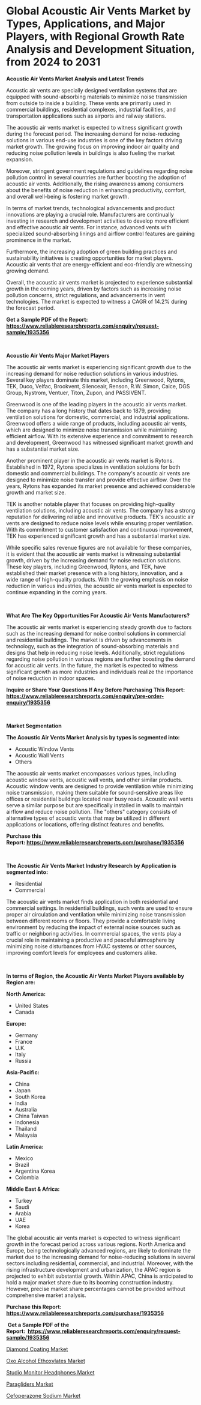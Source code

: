 <p><h1>Global Acoustic Air Vents Market by Types, Applications, and Major Players, with Regional Growth Rate Analysis and Development Situation, from 2024 to 2031</h1></p><p><strong>Acoustic Air Vents Market Analysis and Latest Trends</strong></p>
<p><p>Acoustic air vents are specially designed ventilation systems that are equipped with sound-absorbing materials to minimize noise transmission from outside to inside a building. These vents are primarily used in commercial buildings, residential complexes, industrial facilities, and transportation applications such as airports and railway stations.</p><p>The acoustic air vents market is expected to witness significant growth during the forecast period. The increasing demand for noise-reducing solutions in various end-use industries is one of the key factors driving market growth. The growing focus on improving indoor air quality and reducing noise pollution levels in buildings is also fueling the market expansion.</p><p>Moreover, stringent government regulations and guidelines regarding noise pollution control in several countries are further boosting the adoption of acoustic air vents. Additionally, the rising awareness among consumers about the benefits of noise reduction in enhancing productivity, comfort, and overall well-being is fostering market growth.</p><p>In terms of market trends, technological advancements and product innovations are playing a crucial role. Manufacturers are continually investing in research and development activities to develop more efficient and effective acoustic air vents. For instance, advanced vents with specialized sound-absorbing linings and airflow control features are gaining prominence in the market.</p><p>Furthermore, the increasing adoption of green building practices and sustainability initiatives is creating opportunities for market players. Acoustic air vents that are energy-efficient and eco-friendly are witnessing growing demand.</p><p>Overall, the acoustic air vents market is projected to experience substantial growth in the coming years, driven by factors such as increasing noise pollution concerns, strict regulations, and advancements in vent technologies. The market is expected to witness a CAGR of 14.2% during the forecast period.</p></p>
<p><strong>Get a Sample PDF of the Report:&nbsp; <a href="https://www.reliableresearchreports.com/enquiry/request-sample/1935356">https://www.reliableresearchreports.com/enquiry/request-sample/1935356</a></strong></p>
<p>&nbsp;</p>
<p><strong>Acoustic Air Vents Major Market Players</strong></p>
<p><p>The acoustic air vents market is experiencing significant growth due to the increasing demand for noise reduction solutions in various industries. Several key players dominate this market, including Greenwood, Rytons, TEK, Duco, Velfac, Brookvent, Silenceair, Renson, R.W. Simon, Caice, DGS Group, Nystrom, Ventuer, Titon, Zupon, and PASSIVENT.</p><p>Greenwood is one of the leading players in the acoustic air vents market. The company has a long history that dates back to 1879, providing ventilation solutions for domestic, commercial, and industrial applications. Greenwood offers a wide range of products, including acoustic air vents, which are designed to minimize noise transmission while maintaining efficient airflow. With its extensive experience and commitment to research and development, Greenwood has witnessed significant market growth and has a substantial market size.</p><p>Another prominent player in the acoustic air vents market is Rytons. Established in 1972, Rytons specializes in ventilation solutions for both domestic and commercial buildings. The company's acoustic air vents are designed to minimize noise transfer and provide effective airflow. Over the years, Rytons has expanded its market presence and achieved considerable growth and market size.</p><p>TEK is another notable player that focuses on providing high-quality ventilation solutions, including acoustic air vents. The company has a strong reputation for delivering reliable and innovative products. TEK's acoustic air vents are designed to reduce noise levels while ensuring proper ventilation. With its commitment to customer satisfaction and continuous improvement, TEK has experienced significant growth and has a substantial market size.</p><p>While specific sales revenue figures are not available for these companies, it is evident that the acoustic air vents market is witnessing substantial growth, driven by the increasing demand for noise reduction solutions. These key players, including Greenwood, Rytons, and TEK, have established their market presence with a long history, innovation, and a wide range of high-quality products. With the growing emphasis on noise reduction in various industries, the acoustic air vents market is expected to continue expanding in the coming years.</p></p>
<p>&nbsp;</p>
<p><strong>What Are The Key Opportunities For Acoustic Air Vents Manufacturers?</strong></p>
<p><p>The acoustic air vents market is experiencing steady growth due to factors such as the increasing demand for noise control solutions in commercial and residential buildings. The market is driven by advancements in technology, such as the integration of sound-absorbing materials and designs that help in reducing noise levels. Additionally, strict regulations regarding noise pollution in various regions are further boosting the demand for acoustic air vents. In the future, the market is expected to witness significant growth as more industries and individuals realize the importance of noise reduction in indoor spaces.</p></p>
<p><strong>Inquire or Share Your Questions If Any Before Purchasing This Report: <a href="https://www.reliableresearchreports.com/enquiry/pre-order-enquiry/1935356">https://www.reliableresearchreports.com/enquiry/pre-order-enquiry/1935356</a></strong></p>
<p>&nbsp;</p>
<p><strong>Market Segmentation</strong></p>
<p><strong>The Acoustic Air Vents Market Analysis by types is segmented into:</strong></p>
<p><ul><li>Acoustic Window Vents</li><li>Acoustic Wall Vents</li><li>Others</li></ul></p>
<p><p>The acoustic air vents market encompasses various types, including acoustic window vents, acoustic wall vents, and other similar products. Acoustic window vents are designed to provide ventilation while minimizing noise transmission, making them suitable for sound-sensitive areas like offices or residential buildings located near busy roads. Acoustic wall vents serve a similar purpose but are specifically installed in walls to maintain airflow and reduce noise pollution. The "others" category consists of alternative types of acoustic vents that may be utilized in different applications or locations, offering distinct features and benefits.</p></p>
<p><strong>Purchase this Report:&nbsp;<a href="https://www.reliableresearchreports.com/purchase/1935356">https://www.reliableresearchreports.com/purchase/1935356</a></strong></p>
<p>&nbsp;</p>
<p><strong>The Acoustic Air Vents Market Industry Research by Application is segmented into:</strong></p>
<p><ul><li>Residential</li><li>Commercial</li></ul></p>
<p><p>The acoustic air vents market finds application in both residential and commercial settings. In residential buildings, such vents are used to ensure proper air circulation and ventilation while minimizing noise transmission between different rooms or floors. They provide a comfortable living environment by reducing the impact of external noise sources such as traffic or neighboring activities. In commercial spaces, the vents play a crucial role in maintaining a productive and peaceful atmosphere by minimizing noise disturbances from HVAC systems or other sources, improving comfort levels for employees and customers alike.</p></p>
<p>&nbsp;</p>
<p><strong>In terms of Region, the Acoustic Air Vents Market Players available by Region are:</strong></p>
<p>
    <p> <strong> North America: </strong>
        <ul>
            <li>United States</li>
            <li>Canada</li>
        </ul>
        </p> 
    <p> <strong> Europe: </strong>
        <ul>
            <li>Germany</li>
            <li>France</li>
            <li>U.K.</li>
            <li>Italy</li>
            <li>Russia</li>
        </ul>
        </p> 
    <p> <strong> Asia-Pacific: </strong>
        <ul>
            <li>China</li>
            <li>Japan</li>
            <li>South Korea</li>
            <li>India</li>
            <li>Australia</li>
            <li>China Taiwan</li>
            <li>Indonesia</li>
            <li>Thailand</li>
            <li>Malaysia</li>
        </ul>
        </p> 
    <p> <strong> Latin America: </strong>
        <ul>
            <li>Mexico</li>
            <li>Brazil</li>
            <li>Argentina Korea</li>
            <li>Colombia</li>
        </ul>
        </p> 
    <p> <strong> Middle East & Africa: </strong>
        <ul>
            <li>Turkey</li>
            <li>Saudi</li>
            <li>Arabia</li>
            <li>UAE</li>
            <li>Korea</li>
        </ul>
    </p>
    </p>
<p><p>The global acoustic air vents market is expected to witness significant growth in the forecast period across various regions. North America and Europe, being technologically advanced regions, are likely to dominate the market due to the increasing demand for noise-reducing solutions in several sectors including residential, commercial, and industrial. Moreover, with the rising infrastructure development and urbanization, the APAC region is projected to exhibit substantial growth. Within APAC, China is anticipated to hold a major market share due to its booming construction industry. However, precise market share percentages cannot be provided without comprehensive market analysis.</p></p>
<p><strong>Purchase this Report: <a href="https://www.reliableresearchreports.com/purchase/1935356">https://www.reliableresearchreports.com/purchase/1935356</a></strong></p>
<p>&nbsp;<strong>Get a Sample PDF of the Report:&nbsp;&nbsp;<a href="https://www.reliableresearchreports.com/enquiry/request-sample/1935356">https://www.reliableresearchreports.com/enquiry/request-sample/1935356</a></strong></p>
<p><strong></strong></p>
<p><p><a href="https://www.linkedin.com/pulse/diamond-coating-market-share-amp-new-trends-analysis-report-type-cncye/">Diamond Coating Market</a></p><p><a href="https://www.linkedin.com/pulse/oxo-alcohol-ethoxylates-market-size-growth-forecast-from-9pxxe/">Oxo Alcohol Ethoxylates Market</a></p><p><a href="https://github.com/lababdou/Market-Research-Report-List-1/blob/main/studio-monitor-headphones-market.md">Studio Monitor Headphones Market</a></p><p><a href="https://github.com/khayangel/Market-Research-Report-List-1/blob/main/paragliders-market.md">Paragliders Market</a></p><p><a href="https://www.linkedin.com/pulse/cefoperazone-sodium-market-size-share-amp-trends-analysis-ju15e/">Cefoperazone Sodium Market</a></p></p>
